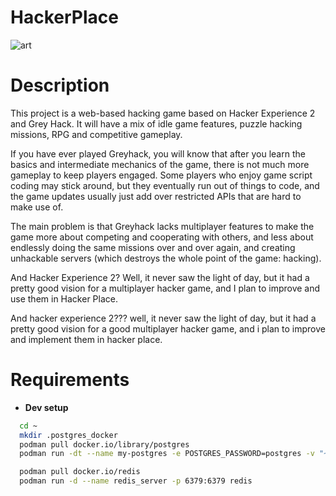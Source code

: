 # HackerPlace
![art](https://i.imgur.com/ud6G6yh.jpeg "art")

# Description

This project is a web-based hacking game based on Hacker Experience 2 and Grey Hack. It will have a mix of idle game features, puzzle hacking missions, RPG and competitive gameplay.

If you have ever played Greyhack, you will know that after you learn the basics and intermediate mechanics of the game, there is not much more gameplay to keep players engaged. Some players who enjoy game script coding may stick around, but they eventually run out of things to code, and the game updates usually just add over restricted APIs that are hard to make use of.

The main problem is that Greyhack lacks multiplayer features to make the game more about competing and cooperating with others, and less about endlessly doing the same missions over and over again, and creating unhackable servers (which destroys the whole point of the game: hacking).

And Hacker Experience 2? Well, it never saw the light of day, but it had a pretty good vision for a multiplayer hacker game, and I plan to improve and use them in Hacker Place.

And hacker experience 2??? well, it never saw the light of day, but it had a pretty good vision for a good multiplayer hacker game, and i plan to improve and implement them in hacker place.

# Requirements

* **Dev setup**

```bash
  cd ~
  mkdir .postgres_docker
  podman pull docker.io/library/postgres
  podman run -dt --name my-postgres -e POSTGRES_PASSWORD=postgres -v "~/.postgres_docker:/var/lib/postgresql/data:Z" -p 5432:5432 postgres

  podman pull docker.io/redis
  podman run -d --name redis_server -p 6379:6379 redis
```
